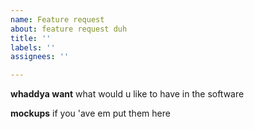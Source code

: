 ```yaml
---
name: Feature request
about: feature request duh
title: ''
labels: ''
assignees: ''

---
```


**whaddya want**
what would u like to have in the software

**mockups**
if you 'ave em put them here
